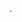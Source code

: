 .
<!--###  Привет, я Python Backend разработчик 👋




### 💻 Технологии:

<img alt="python" src="https://img.shields.io/badge/python-ORWELL?style=for-the-badge&logo=python&logoColor=2b5b84&color=3776ab"> <img alt="django" src="https://img.shields.io/badge/django-ORWELL?style=for-the-badge&logo=django&color=0C4B33">
<img alt="flask" src="https://img.shields.io/badge/flask-ORWELL?style=for-the-badge&logo=flask&logoColor=212121&color=FFFFFF">
<img alt="fastapi" src="https://img.shields.io/badge/fastapi-ORWELL?style=for-the-badge&logo=fastapi&color=00ccb8">
<img alt="DRF" src="https://img.shields.io/badge/DRF-ORWELL?style=for-the-badge&color=A30000">
<img alt="postgresql" src="https://img.shields.io/badge/postgresql-ORWELL?style=for-the-badge&logo=postgresql&logoColor=%20&color=212529">
<img alt="mongodb" src="https://img.shields.io/badge/mogngodb-ORWELL?style=for-the-badge&logo=mongodb&logoColor=%20&color=%23001E2B">
<img alt="graphql" src="https://img.shields.io/badge/graphql-ORWELL?style=for-the-badge&logo=graphql&logoColor=FF4081&color=202020">
<img alt="docker" src="https://img.shields.io/badge/docker-ORWELL?style=for-the-badge&logo=docker&logoColor=1d63ed&color=FFFFFF">
<img alt="nginx" src="https://img.shields.io/badge/nginx-ORWELL?style=for-the-badge&logo=nginx&logoColor=%2043A047&color=43A047">
<img alt="redis" src="https://img.shields.io/badge/redis-ORWELL?style=for-the-badge&logo=redis&logoColor=a32422&color=161f31">
<img alt="rabbitmq" src="https://img.shields.io/badge/rabbitmq-ORWELL?style=for-the-badge&logo=rabbitmq&logoColor=FF6600&color=FFFFFF">




---

### Социальные сети:

  <div id="badges">
    <a href="https://t.me/Orlov_AD" target="_blank">
      <img src="https://cdn-icons-png.flaticon.com/512/2111/2111646.png" width="40" height="40" alt="telegram group" />
    </a>
    <a href="https://discord.com/users/or_well" target="_blank">
      <img src="https://www.svgrepo.com/show/331368/discord-v2.svg" width="40" height="40" alt="Discord"/>
    </a>

---
💻 Codewars:

![codewars](https://www.codewars.com/users/ThisIsOrwell/badges/large)

### Как связаться со мной: [![Telegram Badge](https://img.shields.io/badge/telegram-ORWELL?style=for-the-badge&logo=telegram&color=0d1117)](https://t.me/Orlov_AD) [![Gmail Badge](https://img.shields.io/badge/Gmail-ORWELL?style=for-the-badge&logo=gmail&color=0d1117)](mailto:denisz.feher@gmail.com) 


<!--
**OrlovAVO/OrlovAVO** is a ✨ _special_ ✨ repository because its `README.md` (this file) appears on your GitHub profile.
    <a href="https://vk.com/or_well" target="_blank">
      <img src="https://cdn-icons-png.flaticon.com/512/145/145813.png" width="40" height="40" alt="VK Badge"/>
    </a>
Here are some ideas to get you started:
<img alt="celery" src="https://img.shields.io/badge/react-61DAFB.svg?&style=for-the-badge&logo=react&logoolor=fff" />&nbsp;
- 🔭 I’m currently working on ...
- 🌱 I’m currently learning ...
- 👯 I’m looking to collaborate on ...
- 🤔 I’m looking for help with ...
- 💬 Ask me about ...
- 📫 How to reach me: ...
- 😄 Pronouns: ...
- ⚡ Fun fact: ...
-->
